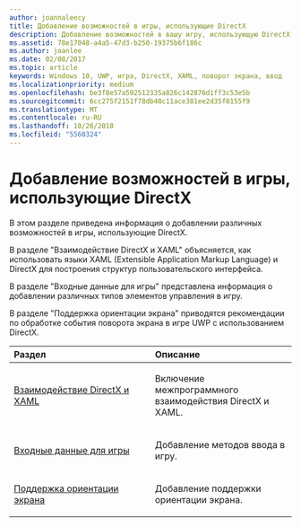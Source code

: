 ```yaml
---
author: joannaleecy
title: Добавление возможностей в игры, использующие DirectX
description: Добавление возможностей в вашу игру, использующую DirectX.
ms.assetid: 78e17048-a4a5-47d3-b250-19375b6f186c
ms.author: joanlee
ms.date: 02/08/2017
ms.topic: article
keywords: Windows 10, UWP, игра, DirectX, XAML, поворот экрана, ввод
ms.localizationpriority: medium
ms.openlocfilehash: be3f8e57a592512335a826c142876d1ff3c53e5b
ms.sourcegitcommit: 6cc275f2151f78db40c11ace381ee2d35f0155f9
ms.translationtype: MT
ms.contentlocale: ru-RU
ms.lasthandoff: 10/26/2018
ms.locfileid: "5560324"
---
```

# <a name="add-features-to-directx-games"></a>Добавление возможностей в игры, использующие DirectX

В этом разделе приведена информация о добавлении различных возможностей в игры, использующие DirectX.

В разделе "Взаимодействие DirectX и XAML" объясняется, как использовать языки XAML (Extensible Application Markup Language) и DirectX для построения структур пользовательского интерфейса.

В разделе "Входные данные для игры" представлена информация о добавлении различных типов элементов управления в игру.

В разделе "Поддержка ориентации экрана" приводятся рекомендации по обработке события поворота экрана в игре UWP с использованием DirectX.

<table>
<colgroup>
<col width="50%" />
<col width="50%" />
</colgroup>
<thead>
<tr class="header">
<th align="left">Раздел</th>
<th align="left">Описание</th>
</tr>
</thead>
<tbody>
<tr class="odd">
<td align="left"><p><a href="directx-and-xaml-interop.md">Взаимодействие DirectX и XAML</a></p></td>
<td align="left"><p>Включение межпрограммного взаимодействия DirectX и XAML.</p></td>
</tr>
<tr class="even">
<td align="left"><p><a href="directx-game-input.md">Входные данные для игры</a></p></td>
<td align="left"><p>Добавление методов ввода в игру.</p></td>
</tr>
<tr class="odd">
<td align="left"><p><a href="supporting-screen-rotation-directx-and-cpp.md">Поддержка ориентации экрана</a></p></td>
<td align="left"><p>Добавление поддержки ориентации экрана.</p></td>
</tr>
</tbody>
</table>